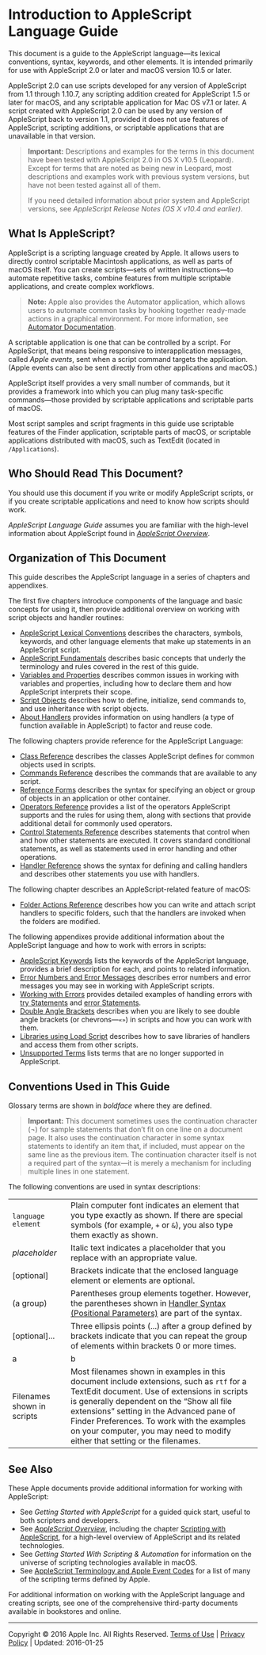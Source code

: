 <a id="//apple_ref/doc/uid/TP40000983"></a><a id="//apple_ref/doc/uid/TP40000983-CH208-SW1"></a>

# Introduction to AppleScript Language Guide

This document is a guide to the AppleScript language—its lexical conventions, syntax, keywords, and other elements. It is intended primarily for use with AppleScript 2.0 or later and macOS version 10.5 or later.

AppleScript 2.0 can use scripts developed for any version of AppleScript from 1.1 through 1.10.7, any scripting addition created for AppleScript 1.5 or later for macOS, and any scriptable application for Mac OS v7.1 or later. A script created with AppleScript 2.0 can be used by any version of AppleScript back to version 1.1, provided it does not use features of AppleScript, scripting additions, or scriptable applications that are unavailable in that version.

> <a id="//apple_ref/doc/uid/TP40000983-CH208-DontLinkElementID_14"></a>
>
> **Important:** Descriptions and examples for the terms in this document have been tested with AppleScript 2.0 in OS X v10.5 (Leopard). Except for terms that are noted as being new in Leopard, most descriptions and examples work with previous system versions, but have not been tested against all of them.
>
> If you need detailed information about prior system and AppleScript versions, see *AppleScript Release Notes (OS X v10.4 and earlier)*.

<a id="//apple_ref/doc/uid/TP40000983-CH208-SW2"></a>

## What Is AppleScript?

<a id="//apple_ref/doc/uid/TP40000983-CH208-DontLinkElementID_519"></a>AppleScript is a scripting language created by Apple. It allows users to directly control scriptable Macintosh applications, as well as parts of macOS itself. You can create scripts—sets of written instructions—to automate repetitive tasks, combine features from multiple scriptable applications, and create complex workflows.

> <a id="//apple_ref/doc/uid/TP40000983-CH208-SW3"></a>
>
> **Note:** Apple also provides the Automator application, which allows users to automate common tasks by hooking together ready-made actions in a graphical environment. For more information, see [Automator Documentation](https://developer.apple.com/library/archive/../../../navigation/redirect.html#//apple_ref/doc/uid/TP30000943-TP40005948-TP40001673).

A scriptable application is one that can be controlled by a script. For AppleScript, that means being responsive to interapplication messages, called <a id="//apple_ref/doc/uid/TP40000983-CH208-DontLinkElementID_520"></a>*Apple events*, sent when a script command targets the application. (Apple events can also be sent directly from other applications and macOS.)

AppleScript itself provides a very small number of commands, but it provides a framework into which you can plug many task-specific commands—those provided by scriptable applications and scriptable parts of macOS.

Most script samples and script fragments in this guide use scriptable features of the Finder application, scriptable parts of macOS, or scriptable applications distributed with macOS, such as TextEdit (located in `/Applications`).

<a id="//apple_ref/doc/uid/TP40000983-CH208-SW4"></a>

## Who Should Read This Document?

You should use this document if you write or modify AppleScript scripts, or if you create scriptable applications and need to know how scripts should work.

*AppleScript Language Guide* assumes you are familiar with the high-level information about AppleScript found in *[AppleScript Overview](https://developer.apple.com/library/archive/applescript-overview/AppleScriptX.md#//apple_ref/doc/uid/10000156i)*.

<a id="//apple_ref/doc/uid/TP40000983-CH208-DontLinkElementID_1"></a>

## Organization of This Document

This guide describes the AppleScript language in a series of chapters and appendixes.

The first five chapters introduce components of the language and basic concepts for using it, then provide additional overview on working with script objects and handler routines:

* [AppleScript Lexical Conventions](https://developer.apple.com/library/archive/applescript-language-guide/conceptual/ASLR_lexical_conventions.md#//apple_ref/doc/uid/TP40000983-CH214-SW1) describes the characters, symbols, keywords, and other language elements that make up statements in an AppleScript script.
* [AppleScript Fundamentals](https://developer.apple.com/library/archive/applescript-language-guide/conceptual/ASLR_fundamentals.md#//apple_ref/doc/uid/TP40000983-CH218-SW2) describes basic concepts that underly the terminology and rules covered in the rest of this guide.
* [Variables and Properties](https://developer.apple.com/library/archive/applescript-language-guide/conceptual/ASLR_variables.md#//apple_ref/doc/uid/TP40000983-CH223-SW10) describes common issues in working with variables and properties, including how to declare them and how AppleScript interprets their scope.
* [Script Objects](https://developer.apple.com/library/archive/applescript-language-guide/conceptual/ASLR_script_objects.md#//apple_ref/doc/uid/TP40000983-CH207-BAJJCIAA) describes how to define, initialize, send commands to, and use inheritance with script objects.
* [About Handlers](https://developer.apple.com/library/archive/applescript-language-guide/conceptual/ASLR_about_handlers.md#//apple_ref/doc/uid/TP40000983-CH206-CJBIDBJH) provides information on using handlers (a type of function available in AppleScript) to factor and reuse code.

The following chapters provide reference for the AppleScript Language:

* [Class Reference](https://developer.apple.com/library/archive/applescript-language-guide/reference/ASLR_classes.md#//apple_ref/doc/uid/TP40000983-CH1g-246384) describes the classes AppleScript defines for common objects used in scripts.
* [Commands Reference](https://developer.apple.com/library/archive/applescript-language-guide/reference/ASLR_cmds.md#//apple_ref/doc/uid/TP40000983-CH216-SW59) describes the commands that are available to any script.
* [Reference Forms](https://developer.apple.com/library/archive/applescript-language-guide/reference/ASLR_reference_forms.md#//apple_ref/doc/uid/TP40000983-CH4g-120522) describes the syntax for specifying an object or group of objects in an application or other container.
* [Operators Reference](https://developer.apple.com/library/archive/applescript-language-guide/reference/ASLR_operators.md#//apple_ref/doc/uid/TP40000983-CH5g-124070) provides a list of the operators AppleScript supports and the rules for using them, along with sections that provide additional detail for commonly used operators.
* [Control Statements Reference](https://developer.apple.com/library/archive/applescript-language-guide/reference/ASLR_control_statements.md#//apple_ref/doc/uid/TP40000983-CH6g-157332) describes statements that control when and how other statements are executed. It covers standard conditional statements, as well as statements used in error handling and other operations.
* [Handler Reference](https://developer.apple.com/library/archive/applescript-language-guide/reference/ASLR_handlers.md#//apple_ref/doc/uid/TP40000983-CH7g-163762) shows the syntax for defining and calling handlers and describes other statements you use with handlers.

The following chapter describes an AppleScript-related feature of macOS:

* [Folder Actions Reference](https://developer.apple.com/library/archive/applescript-language-guide/reference/ASLR_folder_actions.md#//apple_ref/doc/uid/TP40000983-CH219-SW2) describes how you can write and attach script handlers to specific folders, such that the handlers are invoked when the folders are modified.

The following appendixes provide additional information about the AppleScript language and how to work with errors in scripts:

* [AppleScript Keywords](https://developer.apple.com/library/archive/applescript-language-guide/reference/ASLR_keywords.md#//apple_ref/doc/uid/TP40000983-CH222-SW2) lists the keywords of the AppleScript language, provides a brief description for each, and points to related information.
* [Error Numbers and Error Messages](https://developer.apple.com/library/archive/applescript-language-guide/reference/ASLR_error_codes.md#//apple_ref/doc/uid/TP40000983-CH220-SW5) describes error numbers and error messages you may see in working with AppleScript scripts.
* [Working with Errors](https://developer.apple.com/library/archive/applescript-language-guide/reference/ASLR_error_xmpls.md#//apple_ref/doc/uid/TP40000983-CH221-SW1) provides detailed examples of handling errors with [try Statements](https://developer.apple.com/library/archive/applescript-language-guide/reference/ASLR_control_statements.md#//apple_ref/doc/uid/TP40000983-CH6g-128973) and [error Statements](https://developer.apple.com/library/archive/applescript-language-guide/reference/ASLR_control_statements.md#//apple_ref/doc/uid/TP40000983-CH6g-129657).
* [Double Angle Brackets](https://developer.apple.com/library/archive/applescript-language-guide/conceptual/ASLR_raw_data.md#//apple_ref/doc/uid/TP40000983-CH225-SW1) describes when you are likely to see double angle brackets (or chevrons—`«»`) in scripts and how you can work with them.
* [Libraries using Load Script](https://developer.apple.com/library/archive/applescript-language-guide/reference/ASLR_load_script.md#//apple_ref/doc/uid/TP40000983-CH227-SW1) describes how to save libraries of handlers and access them from other scripts.
* [Unsupported Terms](https://developer.apple.com/library/archive/applescript-language-guide/reference/ASLR_unsupported_terms.md#//apple_ref/doc/uid/TP40000983-CH224-SW1) lists terms that are no longer supported in AppleScript.

<a id="//apple_ref/doc/uid/TP40000983-CH208-38112"></a>

## Conventions Used in This Guide

<a id="//apple_ref/doc/uid/TP40000983-CH208-DontLinkElementID_521"></a>Glossary terms are shown in *boldface* where they are defined.

> <a id="//apple_ref/doc/uid/TP40000983-CH208-DontLinkElementID_15"></a>
>
> **Important:** This document sometimes uses the continuation character (¬) for sample statements that don’t fit on one line on a document page. It also uses the continuation character in some syntax statements to identify an item that, if included, must appear on the same line as the previous item. The continuation character itself is not a required part of the syntax—it is merely a mechanism for including multiple lines in one statement.

The following conventions are used in syntax descriptions:

|  |  |
| --- | --- |
| `language element` | Plain computer font indicates an element that you type exactly as shown. If there are special symbols (for example, `+` or `&`), you also type them exactly as shown.<a id="//apple_ref/doc/uid/TP40000983-CH208-DontLinkElementID_522"></a> |
| *placeholder* | Italic text indicates a placeholder that you replace with an appropriate value.<a id="//apple_ref/doc/uid/TP40000983-CH208-DontLinkElementID_523"></a> |
| [optional] | Brackets indicate that the enclosed language element or elements are optional.<a id="//apple_ref/doc/uid/TP40000983-CH208-DontLinkElementID_524"></a> |
| (a group) | Parentheses group elements together.  However, the parentheses shown in [Handler Syntax (Positional Parameters)](https://developer.apple.com/library/archive/applescript-language-guide/reference/ASLR_handlers.md#//apple_ref/doc/uid/TP40000983-CH7g-166812) are part of the syntax. |
| [optional]... | Three ellipsis points (...) after a group defined by brackets indicate that you can repeat the group of elements within brackets 0 or more times.<a id="//apple_ref/doc/uid/TP40000983-CH208-DontLinkElementID_525"></a> |
| a | b | c | Vertical bars separate elements in a group from which you must choose a single element. The elements are often grouped within parentheses or brackets.<a id="//apple_ref/doc/uid/TP40000983-CH208-DontLinkElementID_526"></a><a id="//apple_ref/doc/uid/TP40000983-CH208-DontLinkElementID_527"></a> |
| Filenames shown in scripts | Most filenames shown in examples in this document include extensions, such as `rtf` for a TextEdit document. Use of extensions in scripts is generally dependent on the “Show all file extensions” setting in the Advanced pane of Finder Preferences.  To work with the examples on your computer, you may need to modify either that setting or the filenames. |

<a id="//apple_ref/doc/uid/TP40000983-CH208-DontLinkElementID_2"></a>

## See Also

These Apple documents provide additional information for working with AppleScript:

* See *Getting Started with AppleScript* for a guided quick start, useful to both scripters and developers.
* See *[AppleScript Overview](https://developer.apple.com/library/archive/applescript-overview/AppleScriptX.md#//apple_ref/doc/uid/10000156i)*, including the chapter [Scripting with AppleScript](https://developer.apple.com/library/archive/applescript-overview/Concepts/work_with_as.md#//apple_ref/doc/uid/TP40001568), for a high-level overview of AppleScript and its related technologies.
* See *Getting Started With Scripting & Automation* for information on the universe of scripting technologies available in macOS.
* See [AppleScript Terminology and Apple Event Codes](http://developer.apple.com/releasenotes/AppleScript/ASTerminology_AppleEventCodes/TermsAndCodes.html) for a list of many of the scripting terms defined by Apple.

For additional information on working with the AppleScript language and creating scripts, see one of the comprehensive third-party documents available in bookstores and online.

  

---

Copyright © 2016 Apple Inc. All Rights Reserved. [Terms of Use](http://www.apple.com/legal/internet-services/terms/site.html) | [Privacy Policy](http://www.apple.com/privacy/) | Updated: 2016-01-25
